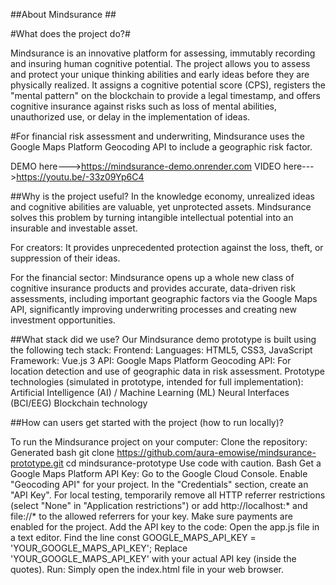##About Mindsurance ##

#What does the project do?#

Mindsurance is an innovative platform for assessing, immutably recording and insuring human cognitive potential. The project allows you to assess and protect your unique thinking abilities and early ideas before they are physically realized. It assigns a cognitive potential score (CPS), registers the "mental pattern" on the blockchain to provide a legal timestamp, and offers cognitive insurance against risks such as loss of mental abilities, unauthorized use, or delay in the implementation of ideas.

#For financial risk assessment and underwriting, Mindsurance uses the Google Maps Platform Geocoding API to include a geographic risk factor.

DEMO here--->https://mindsurance-demo.onrender.com
VIDEO here--->https://youtu.be/-33z09Yp6C4

##Why is the project useful?
In the knowledge economy, unrealized ideas and cognitive abilities are valuable, yet unprotected assets. Mindsurance solves this problem by turning intangible intellectual potential into an insurable and investable asset.

For creators: It provides unprecedented protection against the loss, theft, or suppression of their ideas.

For the financial sector: Mindsurance opens up a whole new class of cognitive insurance products and provides accurate, data-driven risk assessments, including important geographic factors via the Google Maps API, significantly improving underwriting processes and creating new investment opportunities.

##What stack did we use?
Our Mindsurance demo prototype is built using the following tech stack:
Frontend:
Languages: HTML5, CSS3, JavaScript
Framework: Vue.js 3
API:
Google Maps Platform Geocoding API: For location detection and use of geographic data in risk assessment.
Prototype technologies (simulated in prototype, intended for full implementation):
Artificial Intelligence (AI) / Machine Learning (ML)
Neural Interfaces (BCI/EEG)
Blockchain technology

##How can users get started with the project (how to run locally)?

To run the Mindsurance project on your computer:
Clone the repository:
Generated bash
git clone https://github.com/aura-emowise/mindsurance-prototype.git
cd mindsurance-prototype
Use code with caution.
Bash
Get a Google Maps Platform API Key:
Go to the Google Cloud Console.
Enable "Geocoding API" for your project.
In the "Credentials" section, create an "API Key".
For local testing, temporarily remove all HTTP referrer restrictions (select "None" in "Application restrictions") or add http://localhost:* and file://* to the allowed referrers for your key. Make sure payments are enabled for the project.
Add the API key to the code:
Open the app.js file in a text editor.
Find the line const GOOGLE_MAPS_API_KEY = 'YOUR_GOOGLE_MAPS_API_KEY';
Replace 'YOUR_GOOGLE_MAPS_API_KEY' with your actual API key (inside the quotes).
Run:
Simply open the index.html file in your web browser.
